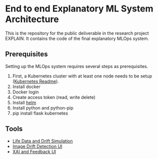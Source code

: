 <h1>End to end Explanatory ML System Architecture</h1>
This is the repository for the public deliverable in the research project EXPLAIN. It contains the code of the final explanatory MLOps system. 

<h2>Prerequisites</h2>
Setting up the MLOps system requires several steps as prerequisites. 

<ol>
  <li>First, a Kubernetes cluster with at least one node needs to be setup (<a href="https://www.uni-hildesheim.de/gitlab/sse/explain-initial-architecture-implementation/-/tree/main/Infrastructure?ref_type=heads">Kubernetes Readme</a>).</li>
  <li>Install docker</li>
  <li>Docker login</li>
  <li>Create access token (read, write delete)</li>
  <li>Install <a href ="https://helm.sh/docs/intro/install/">helm</a></li>
  <li>Install python and python-pip</li>
  <li>pip install flask kubernetes</li>
</ol>

<h2>Tools</h2>

<ul>
  <li><a href="https://www.uni-hildesheim.de/gitlab/explain/data-drift-simulator">Life Data and Drift Simulation</a></li>
  <li><a href="https://github.com/malikhunain/Optimized-Web-Interface">Image Drift Detection UI</a></li>
  <li><a href="https://github.com/Amirrgrbn/EXPLAIN_architecture">XAI and Feedback UI</a></li>
</ul>
